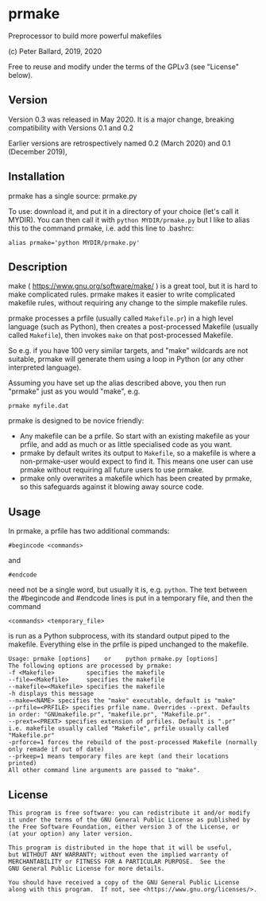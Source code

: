 # prmake
Preprocessor to build more powerful makefiles

(c) Peter Ballard, 2019, 2020

Free to reuse and modify under the terms of the GPLv3 (see "License" below).

Version
-------
Version 0.3 was released in May 2020. It is a major change, breaking compatibility with Versions 0.1 and 0.2

Earlier versions are retrospectively named 0.2 (March 2020) and 0.1 (December 2019),

Installation
------------
prmake has a single source: prmake.py

To use: download it, and put it in a directory of your choice (let's call it MYDIR).
You can then call it with `python MYDIR/prmake.py`
but I like to alias this to the command prmake, i.e. add this line to .bashrc:

    alias prmake='python MYDIR/prmake.py'

Description
-----------
make ( https://www.gnu.org/software/make/ ) is a great tool, but it is hard to make complicated rules.
prmake makes it easier to write complicated makefile rules,
without requiring any change to the simple makefile rules.

prmake processes a prfile (usually called `Makefile.pr`)
in a high level language (such as Python),
then creates a post-processed Makefile (usually called `Makefile`),
then invokes `make` on that post-processed Makefile.

So e.g. if you have 100 very similar targets, and "make" wildcards are not suitable,
prmake will generate them using a loop in Python (or any other interpreted language).

Assuming you have set up the alias described above, you then run "prmake" just as you would "make", e.g.

    prmake myfile.dat

prmake is designed to be novice friendly:
- Any makefile can be a prfile.
  So start with an existing makefile as your prfile, and add as much or as little specialised code as you want.
- prmake by default writes its output to `Makefile`,
  so a makefile is where a non-prmake-user would expect to find it.
  This means one user can use prmake without requiring all future users to use prmake.
- prmake only overwrites a makefile which has been created by prmake,
  so this safeguards against it blowing away source code.

Usage
-----
In prmake, a prfile has two additional commands:

    #begincode <commands>

and

    #endcode

<commands> need not be a single word, but usually it is, e.g. `python`.
The text between the #begincode and #endcode lines is put in a temporary file,
and then the command

    <commands> <temporary_file>

is run as a Python subprocess,
with its standard output piped to the makefile.
Everything else in the prfile is piped unchanged to the makefile.

    Usage: prmake [options]    or    python prmake.py [options]
    The following options are processed by prmake:
    -f <Makefile>         specifies the makefile
    --file=<Makefile>     specifies the makefile
    --makefile=<Makefile> specifies the makefile
    -h displays this message
    --make=<NAME> specifies the "make" executable, default is "make"
    --prfile=<PRFILE> specifies prfile name. Overrides --prext. Defaults in order: "GNUmakefile.pr", "makefile.pr", "Makefile.pr".
    --prext=<PREXT> specifies extension of prfiles. Default is ".pr"
    i.e. makefile usually called "Makefile", prfile usually called "Makefile.pr"
    -prforce=1 forces the rebuild of the post-processed Makefile (normally only remade if out of date)
    --prkeep=1 means temporary files are kept (and their locations printed)
    All other command line arguments are passed to "make".

License
-------
    This program is free software: you can redistribute it and/or modify
    it under the terms of the GNU General Public License as published by
    the Free Software Foundation, either version 3 of the License, or
    (at your option) any later version.

    This program is distributed in the hope that it will be useful,
    but WITHOUT ANY WARRANTY; without even the implied warranty of
    MERCHANTABILITY or FITNESS FOR A PARTICULAR PURPOSE.  See the
    GNU General Public License for more details.

    You should have received a copy of the GNU General Public License
    along with this program.  If not, see <https://www.gnu.org/licenses/>.
